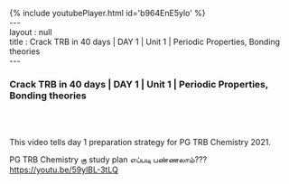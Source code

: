{% include youtubePlayer.html id='b964EnE5ylo' %}<br>---<br>layout : null<br>title : Crack TRB in 40 days | DAY 1 | Unit 1 | Periodic Properties, Bonding theories<br>---<br><h3>Crack TRB in 40 days | DAY 1 | Unit 1 | Periodic Properties, Bonding theories</h3><br><br><p>This video tells day 1 preparation strategy for PG TRB Chemistry 2021.

PG TRB Chemistry கு study plan எப்படி பண்ணலாம்??? 
https://youtu.be/59ylBL-3tLQ</p><br>